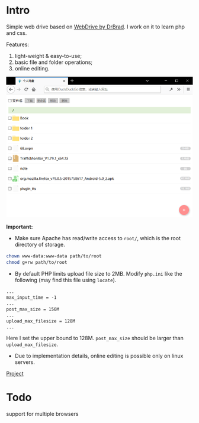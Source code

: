 # Intro

Simple web drive based on [WebDrive by DrBrad](https://github.com/DrBrad/WebDrive). I work on it to learn php and css.

Features:

1. light-weight & easy-to-use;
2. basic file and folder operations;
3. online editing.

![](screenshots/demo.gif)

**Important:**

* Make sure Apache has read/write access to `root/`, which is the root directory of storage.
```sh
chown www-data:www-data path/to/root
chmod g+rw path/to/root
```

* By default PHP limits upload file size to 2MB. Modify `php.ini` like the following (may find this file using `locate`).
```
...
max_input_time = -1
...
post_max_size = 150M
...
upload_max_filesize = 128M
...
```
Here I set the upper bound to 128M. `post_max_size` should be larger than `upload_max_filesize`.

* Due to implementation details, online editing is possible only on linux servers.

[Project](https://gitee.com/maoruimas/webdrive)

# Todo

support for multiple browsers
